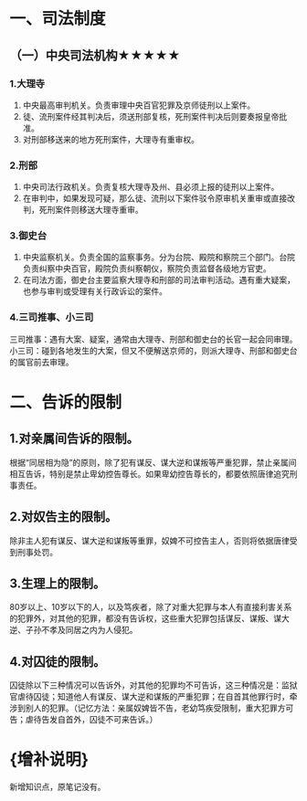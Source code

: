 # 一、司法制度
## （一）中央司法机构★★★★★
### 1.大理寺
1. 中央最高审判机关。负责审理中央百官犯罪及京师徒刑以上案件。
2. 徒、流刑案件经其判决后，须送刑部复核，死刑案件判决后则要奏报皇帝批准。
3. 对刑部移送来的地方死刑案件，大理寺有重审权。
### 2.刑部
1. 中央司法行政机关。负责复核大理寺及州、县必须上报的徒刑以上案件。
2. 在审判中，如果发现可疑，那么徒、流刑以下案件驳令原审机关重审或直接改判，死刑案件则移送大理寺重审。
### 3.御史台
1. 中央监察机关。负责全国的监察事务。分为台院、殿院和察院三个部门。台院负责纠察中央百官，殿院负责纠察朝仪，察院负责监督各级地方官吏。
2. 在司法方面，御史台主要监察大理寺和刑部的司法审判活动。遇有重大疑案，也参与审判或受理有关行政诉讼的案件。
### 4.三司推事、小三司
三司推事：遇有大案、疑案，通常由大理寺、刑部和御史台的长官一起会同审理。小三司：碰到各地发生的大案，但又不便解送京师的，则派大理寺、刑部和御史台的属官前去审理。
# 二、告诉的限制
## 1.对亲属间告诉的限制。
根据“同居相为隐”的原则，除了犯有谋反、谋大逆和谋叛等严重犯罪，禁止亲属间相互告诉，特别是禁止卑幼控告尊长。如果卑幼控告尊长的，都要依照唐律追究刑事责任。
## 2.对奴告主的限制。
除非主人犯有谋反、谋大逆和谋叛等重罪，奴婢不可控告主人，否则将依据唐律受到刑事处罚。
## 3.生理上的限制。
80岁以上、10岁以下的人，以及笃疾者，除了对重大犯罪与本人有直接利害关系的犯罪外，对其他的犯罪，都没有告诉权，这些重大犯罪包括谋反、谋叛、谋大逆、子孙不孝及同居之内为人侵犯。
## 4.对囚徒的限制。
囚徒除以下三种情况可以告诉外，对其他的犯罪均不可告诉，这三种情况是：监狱官虐待囚徒；知道他人有谋反、谋大逆和谋叛的严重犯罪；在自首其他罪行时，牵涉到别人的犯罪。（记忆方法：亲属奴婢皆不告，老幼笃疾受限制，重大犯罪方可告；虐待告发自首外，囚徒不可来告诉。）
# {增补说明}
新增知识点，原笔记没有。